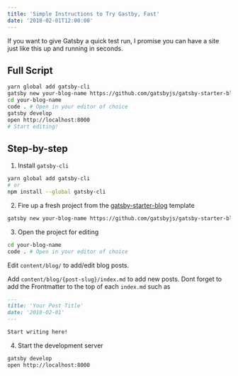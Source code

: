 ```yaml
---
title: 'Simple Instructions to Try Gastby, Fast'
date: '2018-02-01T12:00:00'
---
```


If you want to give Gatsby a quick test run, I promise you can have a site just like this up and running in seconds.

## Full Script

```bash
yarn global add gatsby-cli
gatsby new your-blog-name https://github.com/gatsbyjs/gatsby-starter-blog
cd your-blog-name
code . # Open in your editor of choice
gatsby develop
open http://localhost:8000
# Start editing!
```

## Step-by-step

1. Install `gatsby-cli`

```bash
yarn global add gatsby-cli
# or
npm install --global gatsby-cli
```

2. Fire up a fresh project from the [gatsby-starter-blog](https://github.com/gatsbyjs/gatsby-starter-blog) template

```bash
gatsby new your-blog-name https://github.com/gatsbyjs/gatsby-starter-blog
```

3. Open the project for editing

```bash
cd your-blog-name
code . # Open in your editor of choice
```

Edit `content/blog/` to add/edit blog posts.

Add `content/blog/{post-slug}/index.md` to add new posts. Dont forget to add the Frontmatter to the top of each `index.md` such as

```md
---
title: 'Your Post Title'
date: '2018-02-01'
---

Start writing here!
```

4. Start the development server

```bash
gatsby develop
open http://localhost:8000
```
